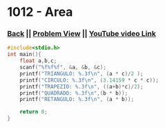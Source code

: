 # 1012 - Area

### [Back](./..) || [Problem View](https://judge.beecrowd.com/en/problems/view/1012) || [YouTube video Link](https://www.youtube.com/watch?v=k3BUbvqVQDo)

```c
#include<stdio.h>
int main(){
    float a,b,c;
    scanf("%f%f%f", &a, &b, &c);
    printf("TRIANGULO: %.3f\n", (a * c)/2 );
    printf("CIRCULO: %.3f\n", (3.14159 * c * c));
    printf("TRAPEZIO: %.3f\n", ((a+b)*c)/2);
    printf("QUADRADO: %.3f\n",(b * b));
    printf("RETANGULO: %.3f\n", (a * b));

    return 0;
}
```
